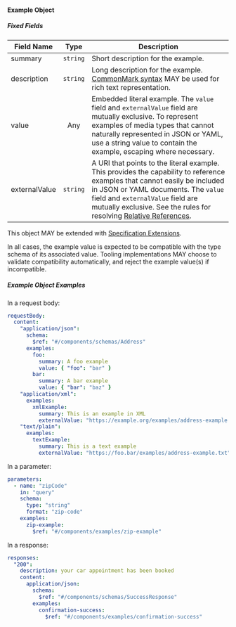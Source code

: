 #### <a name="exampleObject"></a>Example Object

##### Fixed Fields

| Field Name                                       |   Type   | Description                                                                                                                                                                                                                                                                                           |
| ------------------------------------------------ | :------: | ----------------------------------------------------------------------------------------------------------------------------------------------------------------------------------------------------------------------------------------------------------------------------------------------------- |
| <a name="exampleSummary"></a>summary             | `string` | Short description for the example.                                                                                                                                                                                                                                                                    |
| <a name="exampleDescription"></a>description     | `string` | Long description for the example. [CommonMark syntax](https://spec.commonmark.org/) MAY be used for rich text representation.                                                                                                                                                                         |
| <a name="exampleValue"></a>value                 |   Any    | Embedded literal example. The `value` field and `externalValue` field are mutually exclusive. To represent examples of media types that cannot naturally represented in JSON or YAML, use a string value to contain the example, escaping where necessary.                                            |
| <a name="exampleExternalValue"></a>externalValue | `string` | A URI that points to the literal example. This provides the capability to reference examples that cannot easily be included in JSON or YAML documents. The `value` field and `externalValue` field are mutually exclusive. See the rules for resolving [Relative References](#relativeReferencesURI). |

This object MAY be extended with [Specification Extensions](#specificationExtensions).

In all cases, the example value is expected to be compatible with the type schema
of its associated value. Tooling implementations MAY choose to
validate compatibility automatically, and reject the example value(s) if incompatible.

##### Example Object Examples

In a request body:

```yaml
requestBody:
  content:
    "application/json":
      schema:
        $ref: "#/components/schemas/Address"
      examples:
        foo:
          summary: A foo example
          value: { "foo": "bar" }
        bar:
          summary: A bar example
          value: { "bar": "baz" }
    "application/xml":
      examples:
        xmlExample:
          summary: This is an example in XML
          externalValue: "https://example.org/examples/address-example.xml"
    "text/plain":
      examples:
        textExample:
          summary: This is a text example
          externalValue: "https://foo.bar/examples/address-example.txt"
```

In a parameter:

```yaml
parameters:
  - name: "zipCode"
    in: "query"
    schema:
      type: "string"
      format: "zip-code"
    examples:
      zip-example:
        $ref: "#/components/examples/zip-example"
```

In a response:

```yaml
responses:
  "200":
    description: your car appointment has been booked
    content:
      application/json:
        schema:
          $ref: "#/components/schemas/SuccessResponse"
        examples:
          confirmation-success:
            $ref: "#/components/examples/confirmation-success"
```
